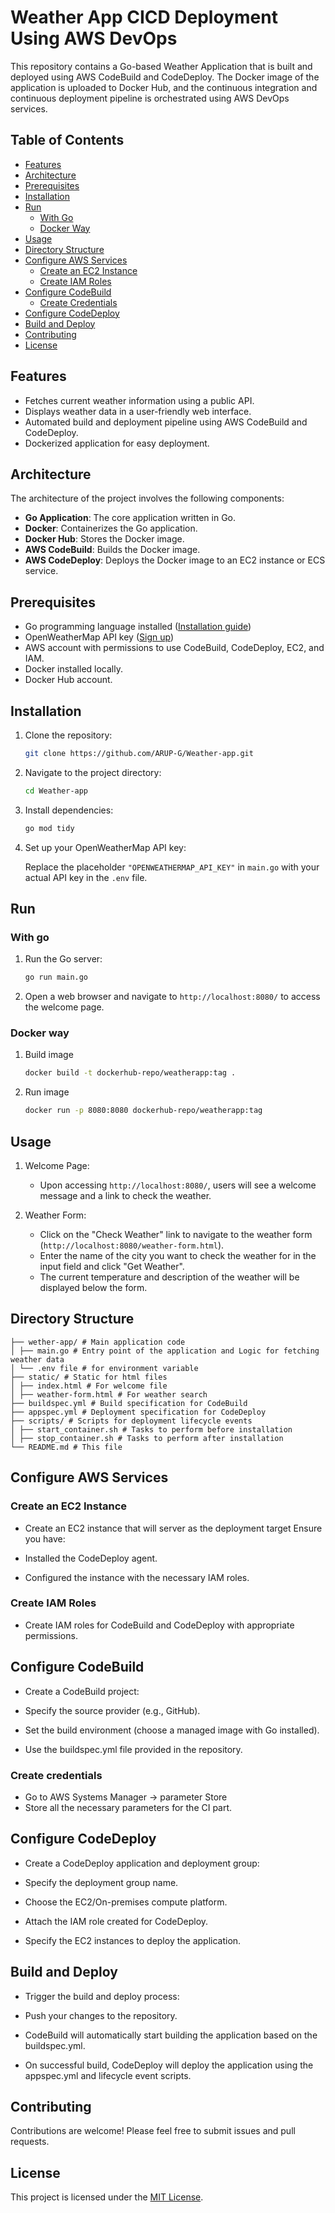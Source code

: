 # Weather App CICD Deployment Using AWS DevOps

This repository contains a Go-based Weather Application that is built and deployed using AWS CodeBuild and CodeDeploy. The Docker image of the application is uploaded to Docker Hub, and the continuous integration and continuous deployment pipeline is orchestrated using AWS DevOps services.

## Table of Contents

- [Features](#features)
- [Architecture](#architecture)
- [Prerequisites](#prerequisites)
- [Installation](#installation)
- [Run](#run)
  - [With Go](#with-go)
  - [Docker Way](#docker-way)
- [Usage](#usage)
- [Directory Structure](#directory-structure)
- [Configure AWS Services](#configure-aws-services)
  - [Create an EC2 Instance](#create-an-ec2-instance)
  - [Create IAM Roles](#create-iam-roles)
- [Configure CodeBuild](#configure-codebuild)
  - [Create Credentials](#create-credentials)
- [Configure CodeDeploy](#configure-codedeploy)
- [Build and Deploy](#build-and-deploy)
- [Contributing](#contributing)
- [License](#license)

## Features

- Fetches current weather information using a public API.
- Displays weather data in a user-friendly web interface.
- Automated build and deployment pipeline using AWS CodeBuild and CodeDeploy.
- Dockerized application for easy deployment.

## Architecture
The architecture of the project involves the following components:

- **Go Application**: The core application written in Go.
- **Docker**: Containerizes the Go application.
- **Docker Hub**: Stores the Docker image.
- **AWS CodeBuild**: Builds the Docker image.
- **AWS CodeDeploy**: Deploys the Docker image to an EC2 instance or ECS service.

## Prerequisites

- Go programming language installed ([Installation guide](https://golang.org/doc/install))
- OpenWeatherMap API key ([Sign up](https://home.openweathermap.org/users/sign_up))
- AWS account with permissions to use CodeBuild, CodeDeploy, EC2, and IAM.
- Docker installed locally.
- Docker Hub account.

## Installation

1. Clone the repository:

    ```sh
    git clone https://github.com/ARUP-G/Weather-app.git
    ```

2. Navigate to the project directory:

    ```bash
    cd Weather-app
    ```

3. Install dependencies:

    ```bash
    go mod tidy
    ```

4. Set up your OpenWeatherMap API key:

    Replace the placeholder `"OPENWEATHERMAP_API_KEY"` in `main.go` with your actual API key in the `.env` file.

## Run
### With go
1. Run the Go server:

    ```bash
    go run main.go
    ```

2. Open a web browser and navigate to `http://localhost:8080/` to access the welcome page.

### Docker way

1. Build image
    ```sh
    docker build -t dockerhub-repo/weatherapp:tag .
    ```
2. Run image
    ```sh
    docker run -p 8080:8080 dockerhub-repo/weatherapp:tag 
    ```
## Usage

1. Welcome Page:

    - Upon accessing `http://localhost:8080/`, users will see a welcome message and a link to check the weather.

2. Weather Form:

    - Click on the "Check Weather" link to navigate to the weather form (`http://localhost:8080/weather-form.html`).
    - Enter the name of the city you want to check the weather for in the input field and click "Get Weather".
    - The current temperature and description of the weather will be displayed below the form.

## Directory Structure
```
├── wether-app/ # Main application code
│ ├── main.go # Entry point of the application and Logic for fetching weather data
│ └── .env file # for environment variable
├── static/ # Static for html files
│ ├── index.html # For welcome file
│ ├── weather-form.html # For weather search
├── buildspec.yml # Build specification for CodeBuild
├── appspec.yml # Deployment specification for CodeDeploy
├── scripts/ # Scripts for deployment lifecycle events
│ ├── start_container.sh # Tasks to perform before installation
│ ├── stop_container.sh # Tasks to perform after installation
└── README.md # This file
```
## Configure AWS Services

### Create an EC2 Instance
- Create an EC2 instance that will server as the deployment target Ensure you have:

- Installed the CodeDeploy agent.
- Configured the instance with the necessary IAM roles.

### Create IAM Roles
- Create IAM roles for CodeBuild and CodeDeploy with appropriate permissions.

## Configure CodeBuild
- Create a CodeBuild project:

- Specify the source provider (e.g., GitHub).
- Set the build environment (choose a managed image with Go installed).
- Use the buildspec.yml file provided in the repository.

### Create credentials 

- Go to AWS Systems Manager -> parameter Store
- Store all the necessary parameters for the CI part.

## Configure CodeDeploy

- Create a CodeDeploy application and deployment group:

- Specify the deployment group name.
- Choose the EC2/On-premises compute platform.
- Attach the IAM role created for CodeDeploy.
- Specify the EC2 instances to deploy the application.

## Build and Deploy

- Trigger the build and deploy process:

- Push your changes to the repository.
- CodeBuild will automatically start building the application based on the buildspec.yml.
- On successful build, CodeDeploy will deploy the application using the appspec.yml and lifecycle event scripts.



## Contributing

Contributions are welcome! Please feel free to submit issues and pull requests.

## License

This project is licensed under the [MIT License](LICENSE).

